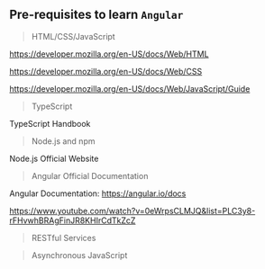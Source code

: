 
## Pre-requisites to learn `Angular`

> HTML/CSS/JavaScript

 https://developer.mozilla.org/en-US/docs/Web/HTML

 https://developer.mozilla.org/en-US/docs/Web/CSS

 https://developer.mozilla.org/en-US/docs/Web/JavaScript/Guide

> TypeScript

TypeScript Handbook

> Node.js and npm

Node.js Official Website


> Angular Official Documentation
 
  Angular Documentation: https://angular.io/docs

  https://www.youtube.com/watch?v=0eWrpsCLMJQ&list=PLC3y8-rFHvwhBRAgFinJR8KHIrCdTkZcZ

> RESTful Services



> Asynchronous JavaScript

